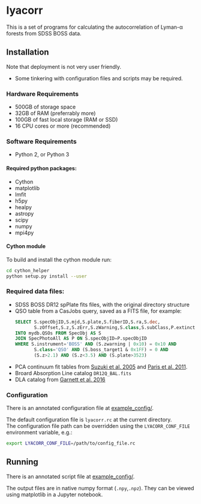 # lyacorr
This is a set of programs for calculating the autocorrelation of Lyman-α forests from SDSS BOSS data.

## Installation

Note that deployment is not very user friendly.
* Some tinkering with configuration files and scripts may be required.

### Hardware Requirements
- 500GB of storage space
- 32GB of RAM (preferrably more)
- 100GB of fast local storage (RAM or SSD)
- 16 CPU cores or more (recommended)

### Software Requirements
- Python 2, or Python 3

#### Required python packages:
- Cython
- matplotlib
- lmfit
- h5py
- healpy
- astropy
- scipy
- numpy
- mpi4py

#### Cython module
To build and install the cython module run:
```bash
cd cython_helper
python setup.py install --user
```

### Required data files:
- SDSS BOSS DR12 spPlate fits files, with the original directory structure
- QSO table from a CasJobs query, saved as a FITS file, for example:  
  ```SQL
  SELECT S.specObjID,S.mjd,S.plate,S.fiberID,S.ra,S.dec,
         S.zOffset,S.z,S.zErr,S.zWarning,S.class,S.subClass,P.extinction_g
  INTO mydb.QSOs FROM SpecObj AS S
  JOIN SpecPhotoAll AS P ON S.specObjID=P.specObjID
  WHERE S.instrument='BOSS' AND (S.zwarning | 0x10) = 0x10 AND
         S.class='QSO' AND (S.boss_target1 & 0x1FF) = 0 AND
         (S.z>2.1) AND (S.z<3.5) AND (S.plate>3523)
  ```
- PCA continuum fit tables from [Suzuki et al. 2005][suzuki] and [Paris et al. 2011][paris].
- Broard Absorption Line catalog `DR12Q_BAL.fits`
- DLA catalog from [Garnett et al. 2016][garnett]

[paris]:https://arxiv.org/abs/1104.2024
[suzuki]:http://iopscience.iop.org/article/10.1086/426062/meta
[garnett]:https://arxiv.org/abs/1605.04460

### Configuration

There is an annotated configuration file at [example_config/](example_config/).

The default configuration file is `lyacorr.rc` at the current directory.  
The configuration file path can be overridden using the `LYACORR_CONF_FILE` environment variable, e.g.:
```bash
export LYACORR_CONF_FILE=/path/to/config_file.rc
```

## Running

There is an annotated script file at [example_config/](example_config/).

The output files are in native numpy format (`.npy`,`.npz`). 
They can be viewed using matplotlib in a Jupyter notebook.

